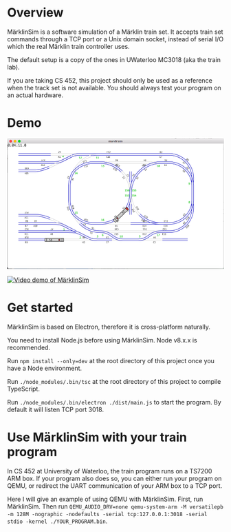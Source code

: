 # Overview
MärklinSim is a software simulation of a Märklin train set. It accepts train set commands through a TCP port
or a Unix domain socket, instead of serial I/O which the real Märklin train controller uses.

The default setup is a copy of the ones in UWaterloo MC3018 (aka the train lab).

If you are taking CS 452, this project should only be used as a reference when the track set is not available. You should always test your program on an actual hardware. 

# Demo

![Screenshot of MärklinSim](doc/TrackA.png?raw=true)

[![Video demo of MärklinSim](https://img.youtube.com/vi/IRfwhlV-NT4/0.jpg)](https://www.youtube.com/watch?v=IRfwhlV-NT4)

# Get started
MärklinSim is based on Electron, therefore it is cross-platform naturally.

You need to install Node.js before using MärklinSim. Node v8.x.x is recommended.

Run `npm install --only=dev` at the root directory of this project once you have a Node environment.

Run `./node_modules/.bin/tsc` at the root directory of this project to compile TypeScript.

Run `./node_modules/.bin/electron ./dist/main.js` to start the program. By default it will listen TCP port 3018.

# Use MärklinSim with your train program

In CS 452 at University of Waterloo, the train program runs on a TS7200 ARM box.
If your program also does so, you can either run your program on QEMU, or redirect the UART communication of your ARM box to a TCP port.

Here I will give an example of using QEMU with MärklinSim. First, run MärklinSim. Then run `QEMU_AUDIO_DRV=none qemu-system-arm -M versatilepb -m 128M -nographic -nodefaults -serial tcp:127.0.0.1:3018 -serial stdio -kernel ./YOUR_PROGRAM.bin`.
